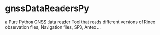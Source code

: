 # gnssDataReadersPy
a Pure Python GNSS data reader Tool that reads different versions of Rinex observation files, Navigation files, SP3, Antex ...

